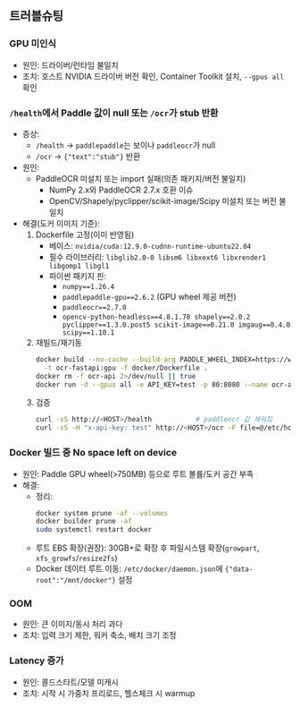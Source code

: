 ## 트러블슈팅

### GPU 미인식

- 원인: 드라이버/런타임 불일치
- 조치: 호스트 NVIDIA 드라이버 버전 확인, Container Toolkit 설치, `--gpus all` 확인

### `/health`에서 Paddle 값이 null 또는 `/ocr`가 stub 반환

- 증상:
  - `/health` → `paddlepaddle`는 보이나 `paddleocr`가 null
  - `/ocr` → `{"text":"stub"}` 반환
- 원인:
  - PaddleOCR 미설치 또는 import 실패(의존 패키지/버전 불일치)
    - NumPy 2.x와 PaddleOCR 2.7.x 호환 이슈
    - OpenCV/Shapely/pyclipper/scikit-image/Scipy 미설치 또는 버전 불일치
- 해결(도커 이미지 기준):
  1. Dockerfile 고정(이미 반영됨)
     - 베이스: `nvidia/cuda:12.9.0-cudnn-runtime-ubuntu22.04`
     - 필수 라이브러리: `libglib2.0-0 libsm6 libxext6 libxrender1 libgomp1 libgl1`
     - 파이썬 패키지 핀:
       - `numpy==1.26.4`
       - `paddlepaddle-gpu==2.6.2` (GPU wheel 제공 버전)
       - `paddleocr==2.7.0`
       - `opencv-python-headless==4.8.1.78 shapely==2.0.2 pyclipper==1.3.0.post5 scikit-image==0.21.0 imgaug==0.4.0 scipy==1.10.1`
  2. 재빌드/재기동
     ```bash
     docker build --no-cache --build-arg PADDLE_WHEEL_INDEX=https://www.paddlepaddle.org.cn/whl/linux/gpu \
       -t ocr-fastapi:gpu -f docker/Dockerfile .
     docker rm -f ocr-api 2>/dev/null || true
     docker run -d --gpus all -e API_KEY=test -p 80:8080 --name ocr-api --restart unless-stopped ocr-fastapi:gpu
     ```
  3. 검증
     ```bash
     curl -sS http://<HOST>/health           # paddleocr 값 채워짐
     curl -sS -H "x-api-key: test" http://<HOST>/ocr -F file=@/etc/hosts  # text가 stub가 아님
     ```

### Docker 빌드 중 No space left on device

- 원인: Paddle GPU wheel(>750MB) 등으로 루트 볼륨/도커 공간 부족
- 해결:
  - 정리:
    ```bash
    docker system prune -af --volumes
    docker builder prune -af
    sudo systemctl restart docker
    ```
  - 루트 EBS 확장(권장): 30GB+로 확장 후 파일시스템 확장(`growpart`, `xfs_growfs`/`resize2fs`)
  - Docker 데이터 루트 이동: `/etc/docker/daemon.json`에 `{"data-root":"/mnt/docker"}` 설정

### OOM

- 원인: 큰 이미지/동시 처리 과다
- 조치: 입력 크기 제한, 워커 축소, 배치 크기 조정

### Latency 증가

- 원인: 콜드스타트/모델 미캐시
- 조치: 시작 시 가중치 프리로드, 헬스체크 시 warmup
